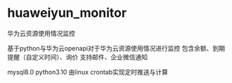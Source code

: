 # huaweiyun_monitor
华为云资源使用情况监控

基于python与华为云openapi对于华为云资源使用情况进行监控
包含余额、到期提醒（自定义时间）、询价
支持邮件、企业微信通知

mysql8.0 python3.10 
由linux crontab实现定时推送与计算



